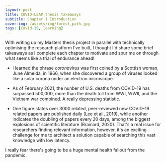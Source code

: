 ```yaml
---
layout: post
title: COVID-LEAP thesis takeaways
subtitle: Chapter 1 Introduction
cover-img: /assets/img/forest_path.jpg
tags: [Covid-19, learning]
---
```

With writing up my Masters thesis project in parallel with technically optimising the research platform I've built, I thought I'd share some brief takeaways as I complete each chapter to motivate and spur me on through what seems like a trial of endurance ahead!

* I learned the phrase *coronavirus* was first coined by a Scottish woman, June Almeida, in 1966, when she discovered a group of viruses looked like a solar corona under an electron microscope.

* As of February 2021, the nunber of U.S. deaths from COVID-19 has surpassed 500,000, more than the death toll from WWI, WWII, and the Vietnam war combined. A really depressing statistic.

* One figure states over 3000 related, peer-reviewed new COVID-19 related papers are published daily (Lee et al., 2019), while another indicates the doubling of papers every 20 days, among the biggest explosions of scientific literature (Brainard, 2020). That's a real issue for researchers finding relevant information, however, it's an exciting challenge for me to architect a solution capable of searching this vast knowledge with low latency.

I really fear there's going to be a huge mental health fallout from the pandemic.